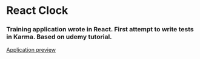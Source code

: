 # React Clock

### Training application wrote in React. First attempt to write tests in Karma. Based on udemy tutorial.  

[Application preview](http://react-clock.herokuapp.com/) 